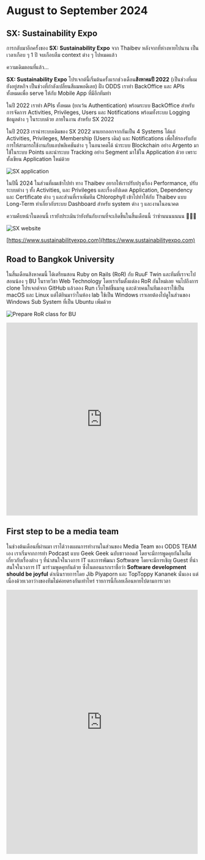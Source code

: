 # August to September 2024

## SX: Sustainability Expo

การกลับมาอีกครั้งของ **SX: Sustainability Expo** จาก Thaibev หลังจากที่ห่างหายไปนาน เป็นเวลาเกือบ ๆ 1 ปี จบเกือบลืม context ต่าง ๆ ไปหมดแล้ว

ความเดิมตอนที่แล้ว...

**SX: Sustainability Expo** โปรเจกต์นี้เริ่มต้นครั้งแรกช่วงเดือน**สิงหาคมปี 2022** (เป็นช่วงที่ผมยังอยู่สหกิจ เป็นช่วงที่กำลังเปลี่ยนสีผมพอดีเลย) ฝั่ง ODDS เราทำ BackOffice และ APIs ทั้งหมดเพื่อ serve ให้กับ Mobile App ที่มีอีกทีมทำ

ในปี 2022 เราทำ APIs ทั้งหมด (ยกเว้น Authentication) พร้อมระบบ BackOffice สำหรับการจัดการ Activities, Privileges, Users และ Notifications พร้อมทั้งระบบ Logging ข้อมูลต่าง ๆ ในระบบด้วย ภายในงาน สำหรับ SX 2022

ในปี 2023 เรานำระบบเดิมของ SX 2022 มาแยกออกจากกันเป็น 4 Systems ได้แก่ Activities, Privileges, Membership (Users เดิม) และ Notifications เพื่อให้รองรับกับการให้สามารถใช้งานกับแอปพลิเคชันต่าง ๆ ในอนาคตได้ นำระบบ Blockchain อย่าง Argento มาใช้ในระบบ Points และนำระบบ Tracking อย่าง Segment มาใช้ใน Application ด้วย เพราะทั้งเขียน Application ใหม่ด้วย

![SX application](/images/2024/august/sx-app.png)

ในปีนี้ 2024 ในส่วนที่ผมเข้าไปทำ ทาง Thaibev อยากให้เราปรับปรุงเรื่อง Performance, ปรับระบบต่าง ๆ ทั้ง Activities, และ Privileges และเรื่องอัปเดต Application, Dependency และ Certificate ต่าง ๆ และส่วนที่เราเพิ่มทีม <Badge type="warning">Chlorophyll</Badge> เข้าไปทำให้กับ Thaibev แบบ Long-Term ทำเกี่ยวกับระบบ Dashboard สำหรับ system ต่าง ๆ และงานในอนาคต

ความคืบหน้าในตอนนี้ เรายังประเมินว่ายังทันกับงานที่จะเกิดขึ้นในสิ้นเดือนนี้ ว่าซ่านนนนนนน 🤣🤣🤣

![SX website](/images/2024/august/sx-web.png)

[https://www.sustainabilityexpo.com](https://www.sustainabilityexpo.com)

## Road to Bangkok University

ในสิ้นเดือนสิงหาคมนี้ ได้เตรียมสอน Ruby on Rails (RoR) กับ <Badge type="info">RuuF Twin</Badge> และทีมที่เราจะไปสอนน้อง ๆ BU ในรายวิชา Web Technology โดยเราเริ่มตั้งแต่ลง RoR กันใหม่เลย จนไปถึงการ clone โปรเจกต์จาก GitHub แล้วลอง Run เว็บไซต์ขึ้นมาดู และด้วยคนในทีมเองเราใช้เป็น macOS และ Linux แต่ได้ยินมาว่าในห้อง lab ใช้เป็น Windows เราเลยต้องไปดูในส่วนของ Windows Sub System ที่เป็น Ubuntu เพิ่มด้วย

![Prepare RoR class for BU](/images/2024/august/prepare-ror-class.jpg)

<iframe src="https://www.facebook.com/plugins/post.php?href=https%3A%2F%2Fwww.facebook.com%2Froofimon.class%2Fposts%2Fpfbid027xxHkBCeihf6htdk8iVbtvZk2vE5Qef81mS75AELMiyjvFpbJEGKCHbMxNN1KvWml&show_text=true&width=500" width="500" height="504" style="border:none;overflow:hidden" scrolling="no" frameborder="0" allowfullscreen="true" allow="autoplay; clipboard-write; encrypted-media; picture-in-picture; web-share"></iframe>

## First step to be a media team

ในช่วงต้นเดือนที่ผ่านมา เราได้วางแผนการทำงานในส่วนของ Media Team ของ ODDS TEAM เอง เราเริ่มจากการทำ Podcast แบบ Geek Geek ฉบับชาวออดส์ โดยจะมีการพูดคุยกันในทีมเกี่ยวกับเรื่องต่าง ๆ ที่น่าสนใจในวงการ IT และการพัฒนา Software โดยจะมีการเชิญ Guest ที่น่าสนใจในวงการ IT มาร่วมพูดคุยกันด้วย ซึ่งในตอนแรกเราชื่อว่า **Software development should be joyful** ดำเนินรายการโดย <Badge type="info">Jib Piyaporn</Badge> และ <Badge type="info">TopToppy Kananek</Badge> นั่นเอง แต่เนื่องด้วยเวลาว่างของทีมไม่ค่อยตรงกันเท่าไหร่ รายการนี้ก็เลยเลือนหายไปตามการเวลา

<iframe src="https://www.facebook.com/plugins/post.php?href=https%3A%2F%2Fwww.facebook.com%2Ffai.nineprincess.7%2Fposts%2Fpfbid02mDnXMQ2XHB46Y9cg6aofiCPG86FHBjgXLL1QuGXK7URkPEHYac378eJMB6nVYkHBl&show_text=true&width=500" width="500" height="690" style="border:none;overflow:hidden" scrolling="no" frameborder="0" allowfullscreen="true" allow="autoplay; clipboard-write; encrypted-media; picture-in-picture; web-share"></iframe>

<!-- ## ไปเที่ยววววว

<iframe src="https://www.facebook.com/plugins/post.php?href=https%3A%2F%2Fwww.facebook.com%2Ftaliw.pnw%2Fposts%2Fpfbid025Nu9CwqQykGnK7DisZ4osqK8ChDFpVu1PM74SWARKFiup5VJ7MhNqBiZKtL4SPHKl&show_text=true&width=500" width="500" height="590" style="border:none;overflow:hidden" scrolling="no" frameborder="0" allowfullscreen="true" allow="autoplay; clipboard-write; encrypted-media; picture-in-picture; web-share"></iframe> -->
